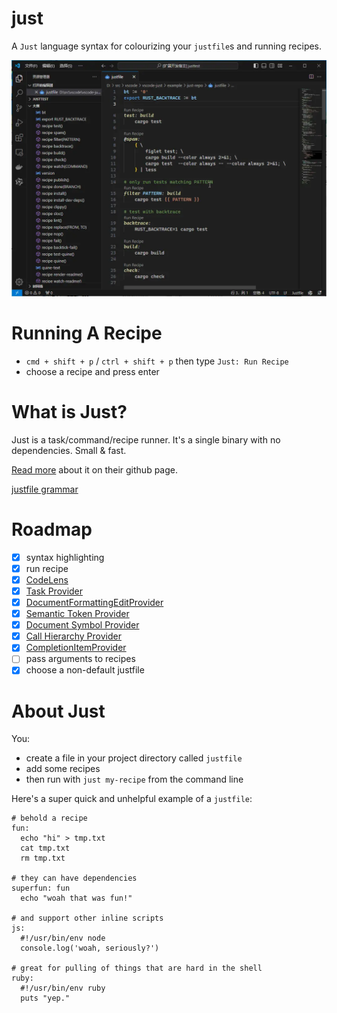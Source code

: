 # just

A `Just` language syntax for colourizing your `justfile`s and running recipes.

![Just in Code](images/just-demo.webp)

# Running A Recipe

* `cmd + shift + p` / `ctrl + shift + p` then type `Just: Run Recipe`
* choose a recipe and press enter

# What is Just?

Just is a task/command/recipe runner. It's a single binary with no dependencies. Small & fast.

[Read more](https://github.com/casey/just) about it on their github page.

[justfile grammar](https://github.com/casey/just/blob/master/GRAMMAR.md)

# Roadmap

* [x] syntax highlighting
* [x] run recipe
* [x] [CodeLens](https://code.visualstudio.com/api/references/vscode-api#CodeLensProvider)
* [x] [Task Provider](https://code.visualstudio.com/api/extension-guides/task-provider)
* [x] [DocumentFormattingEditProvider](https://code.visualstudio.com/api/references/vscode-api#DocumentFormattingEditProvider)
* [x] [Semantic Token Provider](https://code.visualstudio.com/api/references/vscode-api#DocumentSemanticTokensProvider)
* [x] [Document Symbol Provider](https://code.visualstudio.com/api/references/vscode-api#DocumentSymbolProvider)
* [x] [Call Hierarchy Provider](https://code.visualstudio.com/api/references/vscode-api#CallHierarchyProvider)
* [x] [CompletionItemProvider](https://code.visualstudio.com/api/references/vscode-api#CompletionItemProvider&lt;T&gt;)
* [ ] pass arguments to recipes
* [x] choose a non-default justfile

# About Just

You:

* create a file in your project directory called `justfile`
* add some recipes
* then run with `just my-recipe` from the command line

Here's a super quick and unhelpful example of a `justfile`:

```just
# behold a recipe
fun:
  echo "hi" > tmp.txt
  cat tmp.txt
  rm tmp.txt

# they can have dependencies
superfun: fun
  echo "woah that was fun!"

# and support other inline scripts
js:
  #!/usr/bin/env node
  console.log('woah, seriously?')

# great for pulling of things that are hard in the shell
ruby:
  #!/usr/bin/env ruby
  puts "yep."
```
